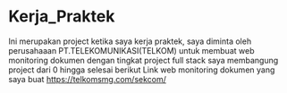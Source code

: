 # Kerja_Praktek
Ini merupakan project ketika saya kerja praktek, saya diminta oleh perusahaaan PT.TELEKOMUNIKASI(TELKOM) untuk membuat web monitoring dokumen dengan tingkat project full stack saya membangung project dari 0 hingga selesai berikut Link web monitoring dokumen yang saya buat https://telkomsmg.com/sekcom/
